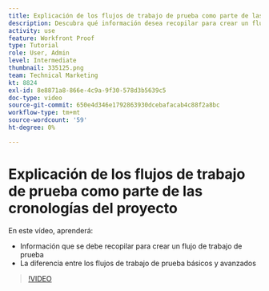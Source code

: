 ```yaml
---
title: Explicación de los flujos de trabajo de prueba como parte de las cronologías del proyecto
description: Descubra qué información desea recopilar para crear un flujo de trabajo de prueba y la diferencia entre los flujos de trabajo de prueba básicos y avanzados en [!DNL  Workfront].
activity: use
feature: Workfront Proof
type: Tutorial
role: User, Admin
level: Intermediate
thumbnail: 335125.png
team: Technical Marketing
kt: 8824
exl-id: 8e8871a8-866e-4c9a-9f30-578d3b5639c5
doc-type: video
source-git-commit: 650e4d346e1792863930dcebafacab4c88f2a8bc
workflow-type: tm+mt
source-wordcount: '59'
ht-degree: 0%

---
```


# Explicación de los flujos de trabajo de prueba como parte de las cronologías del proyecto

En este vídeo, aprenderá:

* Información que se debe recopilar para crear un flujo de trabajo de prueba
* La diferencia entre los flujos de trabajo de prueba básicos y avanzados

>[!VIDEO](https://video.tv.adobe.com/v/335125/?quality=12&learn=on)



